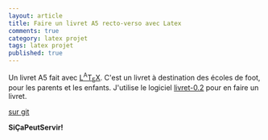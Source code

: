 ```yaml
---
layout: article
title: Faire un livret A5 recto-verso avec Latex
comments: true
category: latex projet
tags: latex projet
published: true
---
```


Un livret A5 fait avec [L<sup>A</sup>T<sub>E</sub>X](https://fr.wikibooks.org/wiki/LaTeX). C'est un livret à destination des écoles de foot, pour les parents et les enfants.
J'utilise le logiciel [livret-0.2](http://www.biotechno.fr/BookletImposer.html) pour en faire un livret.

[sur git](https://github.com/psic/livretA5)


**SiÇaPeutServir!**

